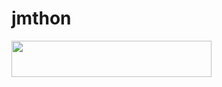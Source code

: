 # jmthon

<p align="left"><a href="https://heroku.com/deploy?template=https://github.com/Maark1998/roz"> <img src="https://img.shields.io/badge/Deploy%20To%20Heroku-purple?style=for-the-badge&logo=heroku" width="320" height="58.45"/></a></p>

